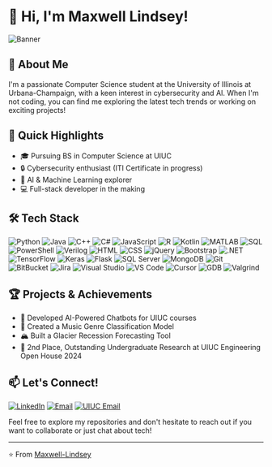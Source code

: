 # 👋 Hi, I'm Maxwell Lindsey!

![Banner](https://img.shields.io/badge/Aspiring%20Software%20Engineer-UIUC%20'25-orange)

## 🚀 About Me

I'm a passionate Computer Science student at the University of Illinois at Urbana-Champaign, with a keen interest in cybersecurity and AI. When I'm not coding, you can find me exploring the latest tech trends or working on exciting projects!

## 🌟 Quick Highlights

- 🎓 Pursuing BS in Computer Science at UIUC
- 🔒 Cybersecurity enthusiast (ITI Certificate in progress)
- 🧠 AI & Machine Learning explorer
- 💻 Full-stack developer in the making

## 🛠️ Tech Stack

![Python](https://img.shields.io/badge/-Python-3776AB?style=flat-square&logo=Python&logoColor=white)
![Java](https://img.shields.io/badge/-Java-007396?style=flat-square&logo=Java&logoColor=white)
![C++](https://img.shields.io/badge/-C++-00599C?style=flat-square&logo=c%2B%2B&logoColor=white)
![C#](https://img.shields.io/badge/-C%23-239120?style=flat-square&logo=c-sharp&logoColor=white)
![JavaScript](https://img.shields.io/badge/-JavaScript-F7DF1E?style=flat-square&logo=javascript&logoColor=black)
![R](https://img.shields.io/badge/-R-276DC3?style=flat-square&logo=r&logoColor=white)
![Kotlin](https://img.shields.io/badge/-Kotlin-0095D5?style=flat-square&logo=kotlin&logoColor=white)
![MATLAB](https://img.shields.io/badge/-MATLAB-0076A8?style=flat-square&logo=mathworks&logoColor=white)
![SQL](https://img.shields.io/badge/-SQL-4479A1?style=flat-square&logo=MySQL&logoColor=white)
![PowerShell](https://img.shields.io/badge/-PowerShell-5391FE?style=flat-square&logo=powershell&logoColor=white)
![Verilog](https://img.shields.io/badge/-Verilog-4B0082?style=flat-square&logo=verilog&logoColor=white)
![HTML](https://img.shields.io/badge/-HTML-E34F26?style=flat-square&logo=html5&logoColor=white)
![CSS](https://img.shields.io/badge/-CSS-1572B6?style=flat-square&logo=css3&logoColor=white)
![jQuery](https://img.shields.io/badge/-jQuery-0769AD?style=flat-square&logo=jquery&logoColor=white)
![Bootstrap](https://img.shields.io/badge/-Bootstrap-7952B3?style=flat-square&logo=bootstrap&logoColor=white)
![.NET](https://img.shields.io/badge/-.NET-512BD4?style=flat-square&logo=.net&logoColor=white)
![TensorFlow](https://img.shields.io/badge/-TensorFlow-FF6F00?style=flat-square&logo=TensorFlow&logoColor=white)
![Keras](https://img.shields.io/badge/-Keras-D00000?style=flat-square&logo=Keras&logoColor=white)
![Flask](https://img.shields.io/badge/-Flask-000000?style=flat-square&logo=Flask&logoColor=white)
![SQL Server](https://img.shields.io/badge/-SQL%20Server-CC2927?style=flat-square&logo=microsoft-sql-server&logoColor=white)
![MongoDB](https://img.shields.io/badge/-MongoDB-47A248?style=flat-square&logo=mongodb&logoColor=white)
![Git](https://img.shields.io/badge/-Git-F05032?style=flat-square&logo=git&logoColor=white)
![BitBucket](https://img.shields.io/badge/-BitBucket-0052CC?style=flat-square&logo=bitbucket&logoColor=white)
![Jira](https://img.shields.io/badge/-Jira-0052CC?style=flat-square&logo=jira&logoColor=white)
![Visual Studio](https://img.shields.io/badge/-Visual%20Studio-5C2D91?style=flat-square&logo=visual-studio&logoColor=white)
![VS Code](https://img.shields.io/badge/-VS%20Code-007ACC?style=flat-square&logo=visual-studio-code&logoColor=white)
![Cursor](https://img.shields.io/badge/-Cursor-00A98F?style=flat-square&logo=cursor&logoColor=white)
![GDB](https://img.shields.io/badge/-GDB-A42E2B?style=flat-square&logo=gnu&logoColor=white)
![Valgrind](https://img.shields.io/badge/-Valgrind-000000?style=flat-square&logo=valgrind&logoColor=white)

## 🏆 Projects & Achievements

- 🤖 Developed AI-Powered Chatbots for UIUC courses
- 🎵 Created a Music Genre Classification Model
- 🏔️ Built a Glacier Recession Forecasting Tool
- 🏅 2nd Place, Outstanding Undergraduate Research at UIUC Engineering Open House 2024

## 📫 Let's Connect!

[![LinkedIn](https://img.shields.io/badge/-LinkedIn-0077B5?style=flat-square&logo=LinkedIn&logoColor=white)](https://www.linkedin.com/in/maxwell-lindsey/)
[![Email](https://img.shields.io/badge/-Email-D14836?style=flat-square&logo=Gmail&logoColor=white)](mailto:maxwell.a.lindsey@gmail.com)
[![UIUC Email](https://img.shields.io/badge/-UIUC%20Email-13294B?style=flat-square&logo=data:image/svg+xml;base64,PHN2ZyB4bWxucz0iaHR0cDovL3d3dy53My5vcmcvMjAwMC9zdmciIHZpZXdCb3g9IjAgMCAxNiAxNiI+PHRleHQgeD0iOCIgeT0iMTMiIGZvbnQtc2l6ZT0iMTQiIGZpbGw9IiNGRjc0MDAiIHRleHQtYW5jaG9yPSJtaWRkbGUiIGZvbnQtZmFtaWx5PSJBcmlhbCIgZm9udC13ZWlnaHQ9ImJvbGQiPkk8L3RleHQ+PC9zdmc+)](mailto:mal13@illinois.edu)

Feel free to explore my repositories and don't hesitate to reach out if you want to collaborate or just chat about tech!

---

⭐️ From [Maxwell-Lindsey](https://github.com/Maxwell-Lindsey)
